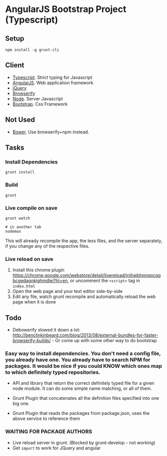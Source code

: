 AngularJS Bootstrap Project (Typescript)
========================================

Setup
-----

    npm install -g grunt-cli

Client
------
* [Typescript](http://www.typescriptlang.org/). Strict typing for Javascript
* [AngularJS](http://angularjs.org/). Web application framework
* [jQuery](http://jquery.com/)
* [Browserify](http://browserify.org/)
* [Node](http://nodejs.org/). Server Javascript
* [Bootstrap](http://getbootstrap.com/). Css Framework

Not Used
--------

* [Bower](https://github.com/bower/bower). Use browserify+npm instead.

Tasks
-----

### Install Dependencies

    grunt install

### Build

    grunt

### Live compile on save

    grunt watch

    # in another tab
    nodemon

This will already recompile the app, the less files, and the server separately, if you change any of the respective files. 

### Live reload on save

1. Install this chrome plugin https://chrome.google.com/webstore/detail/livereload/jnihajbhpnppcggbcgedagnkighmdlei?hl=en, or uncomment the `<script>` tag in `index.html`
2. Open the web page and your text editor side-by-side
3. Edit any file, watch grunt recompile and automatically reload the web page when it is done

Todo
----

- Debowerify slowed it down a lot: http://benclinkinbeard.com/blog/2013/08/external-bundles-for-faster-browserify-builds/ - Or come up with some other way to do bootstrap

### Easy way to install dependencies. You don't need a config file, you already have one. You already have to search NPM for packages. It would be nice if you could KNOW which ones map to which definitely typed repositories. 

- API and library that return the correct definitely typed file for a given node module. It can do some simple name matching, or all of them. 

- Grunt Plugin that concatenates all the definition files specified into one big one. 

- Grunt Plugin that reads the packages from package.json, uses the above service to reference them

### WAITING FOR PACKAGE AUTHORS

- Live reload server in grunt. (Blocked by grunt-develop - not working)
- Get `import` to work for JQuery and angular

